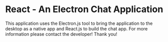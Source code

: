 # React - An Electron Chat Application

This application uses the Electron.js tool to bring the application to the desktop as a native app and React.js to build the chat app.
For more information please contact the developer!
Thank you!
